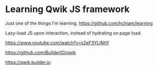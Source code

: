 # Learning Qwik JS framework

Just one of the things I'm learning. https://github.com/hchiam/learning

Lazy-load JS upon interaction, instead of hydrating on page load.

https://www.youtube.com/watch?v=x2eF3YLiNhY

https://github.com/BuilderIO/qwik

https://qwik.builder.io
